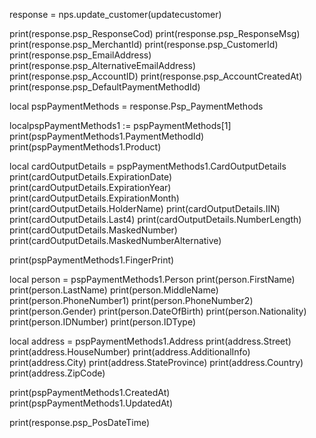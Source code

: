 
response = nps.update_customer(updatecustomer)

print(response.psp_ResponseCod)
print(response.psp_ResponseMsg)
print(response.psp_MerchantId)
print(response.psp_CustomerId)
print(response.psp_EmailAddress)
print(response.psp_AlternativeEmailAddress)
print(response.psp_AccountID)
print(response.psp_AccountCreatedAt)
print(response.psp_DefaultPaymentMethodId)

local pspPaymentMethods = response.Psp_PaymentMethods

localpspPaymentMethods1 := pspPaymentMethods[1]
print(pspPaymentMethods1.PaymentMethodId)
print(pspPaymentMethods1.Product)

local cardOutputDetails = pspPaymentMethods1.CardOutputDetails
print(cardOutputDetails.ExpirationDate)
print(cardOutputDetails.ExpirationYear)
print(cardOutputDetails.ExpirationMonth)
print(cardOutputDetails.HolderName)
print(cardOutputDetails.IIN)
print(cardOutputDetails.Last4)
print(cardOutputDetails.NumberLength)
print(cardOutputDetails.MaskedNumber)
print(cardOutputDetails.MaskedNumberAlternative)

print(pspPaymentMethods1.FingerPrint)

local person = pspPaymentMethods1.Person
print(person.FirstName)
print(person.LastName)
print(person.MiddleName)
print(person.PhoneNumber1)
print(person.PhoneNumber2)
print(person.Gender)
print(person.DateOfBirth)
print(person.Nationality)
print(person.IDNumber)
print(person.IDType)


local address = pspPaymentMethods1.Address
print(address.Street)
print(address.HouseNumber)
print(address.AdditionalInfo)
print(address.City)
print(address.StateProvince)
print(address.Country)
print(address.ZipCode)

print(pspPaymentMethods1.CreatedAt)
print(pspPaymentMethods1.UpdatedAt)


print(response.psp_PosDateTime)
